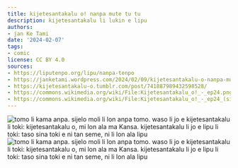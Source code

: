 ```yaml
---
title: kijetesantakalu o! nanpa mute tu tu
description: kijetesantakalu li lukin e lipu
authors:
- jan Ke Tami
date: '2024-02-07'
tags:
- comic
license: CC BY 4.0
sources:
- https://liputenpo.org/lipu/nanpa-tenpo
- https://janketami.wordpress.com/2024/02/09/kijetesantakalu-o-nanpa-mute-tu-tu/
- https://kijetesantakalu-o.tumblr.com/post/741887989432598528/
- https://commons.wikimedia.org/wiki/File:Kijetesantakalu_o!_-_ep24.png
- https://commons.wikimedia.org/wiki/File:Kijetesantakalu_o!_-_ep24_(sitelen_pona).png
---
```


![tomo li kama anpa. sijelo moli li lon anpa tomo. waso li jo e kijetesantakalu li toki: kijetesantakalu o, mi lon ala ma Kansa. kijetesantakalu li jo e lipu li toki: taso sina toki e ni tan seme, ni li lon ala lipu](https://upload.wikimedia.org/wikipedia/commons/a/ae/Kijetesantakalu_o%21_-_ep24.png)
![tomo li kama anpa. sijelo moli li lon anpa tomo. waso li jo e kijetesantakalu li toki: kijetesantakalu o, mi lon ala ma Kansa. kijetesantakalu li jo e lipu li toki: taso sina toki e ni tan seme, ni li lon ala lipu](https://upload.wikimedia.org/wikipedia/commons/6/69/Kijetesantakalu_o%21_-_ep24_%28sitelen_pona%29.png)